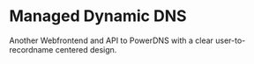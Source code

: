 # Managed Dynamic DNS

Another Webfrontend and API to PowerDNS with a clear user-to-recordname centered design.
